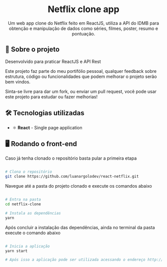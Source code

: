 <h1 align="center">
<br>
Netflix clone app
</h1>

<p align="center">Um web app clone do Netflix feito em ReactJS, utiliza a API do IDMB para obtenção e manipulação de dados como séries, filmes, poster, resumo e pontuação.
</p>

## 📃 Sobre o projeto

Desenvolvido para praticar ReactJS e API Rest

Este projeto faz parte do meu portifólio pessoal, qualquer feedback sobre estrutura, código ou funcionalidades que podem melhorar o projeto serão bem vindos.

Sinta-se livre para dar um fork, ou enviar um pull request, você pode usar este projeto para estudar ou fazer melhorias!


## 🛠 Tecnologias utilizadas

- ⚛ **React** - Single page application


## 🖥 Rodando o front-end

Caso já tenha clonado o repositório basta pular a primeira etapa

```bash

# Clona o repositório
git clone https://github.com/luanargolodev/react-netflix.git

```

Navegue até a pasta do projeto clonado e execute os comandos abaixo

```bash

# Entra na pasta
cd netflix-clone

# Instala as dependências
yarn

```
Após concluir a instalação das dependências, ainda no terminal da pasta execute o comando abaixo

```bash

# Inicia a aplicação
yarn start

# Após isso a aplicação pode ser utilizada acessando o endereço http://localhost:3000

```
